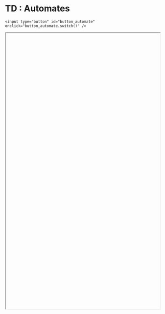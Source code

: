 # TD : Automates

<script>
    $(function() {
        button_automate = button_cor(
            '7_automate/td/td_automate',
            'td_automate',
            'button_automate'
        );
    });
</script>

```{margin}
<input type="button" id="button_automate" onclick="button_automate.switch()" />
```

<iframe id="td_automate" height=900 width=100% allowfullscreen></iframe>
